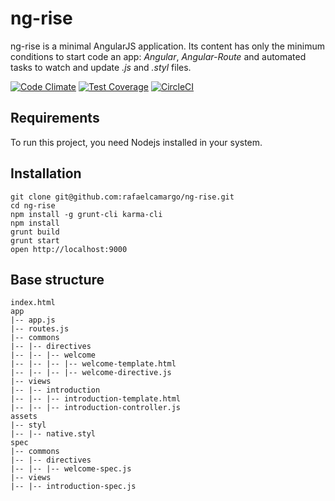 # ng-rise
ng-rise is a minimal AngularJS application. Its content has only the minimum conditions to start code an app: *Angular*, *Angular-Route* and automated tasks to watch and update *.js* and *.styl* files.

[![Code Climate](https://codeclimate.com/github/rafaelcamargo/ng-rise/badges/gpa.svg)](https://codeclimate.com/github/rafaelcamargo/ng-rise) [![Test Coverage](https://codeclimate.com/github/rafaelcamargo/ng-rise/badges/coverage.svg)](https://codeclimate.com/github/rafaelcamargo/ng-rise/coverage) [![CircleCI](https://circleci.com/gh/rafaelcamargo/ng-rise.svg?style=svg)](https://circleci.com/gh/rafaelcamargo/ng-rise)

## Requirements
To run this project, you need Nodejs installed in your system.

## Installation

```
git clone git@github.com:rafaelcamargo/ng-rise.git
cd ng-rise
npm install -g grunt-cli karma-cli
npm install
grunt build
grunt start
open http://localhost:9000
```

## Base structure

```
index.html
app
|-- app.js
|-- routes.js
|-- commons
|-- |-- directives
|-- |-- |-- welcome
|-- |-- |-- |-- welcome-template.html
|-- |-- |-- |-- welcome-directive.js
|-- views
|-- |-- introduction
|-- |-- |-- introduction-template.html
|-- |-- |-- introduction-controller.js
assets
|-- styl
|-- |-- native.styl
spec
|-- commons
|-- |-- directives
|-- |-- |-- welcome-spec.js
|-- views
|-- |-- introduction-spec.js
```
